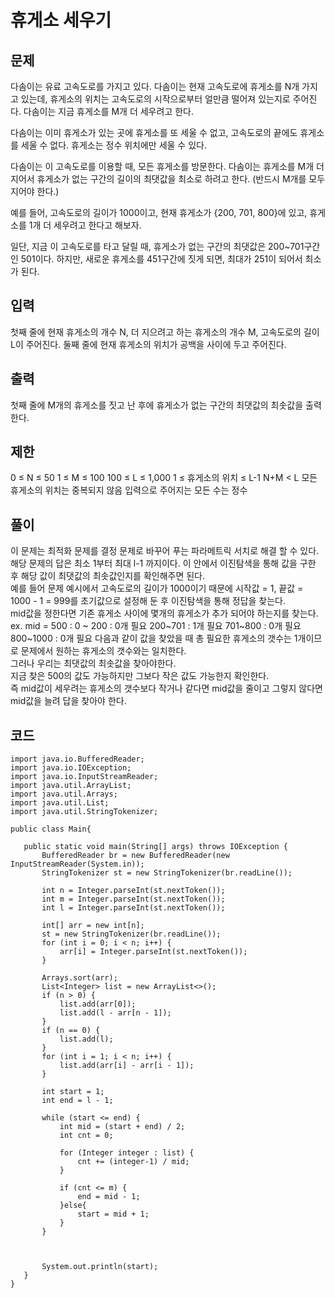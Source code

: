# 휴게소 세우기 
 
## 문제
다솜이는 유료 고속도로를 가지고 있다. 다솜이는 현재 고속도로에 휴게소를 N개 가지고 있는데, 휴게소의 위치는 고속도로의 시작으로부터 얼만큼 떨어져 있는지로 주어진다. 다솜이는 지금 휴게소를 M개 더 세우려고 한다.

다솜이는 이미 휴게소가 있는 곳에 휴게소를 또 세울 수 없고, 고속도로의 끝에도 휴게소를 세울 수 없다. 휴게소는 정수 위치에만 세울 수 있다.

다솜이는 이 고속도로를 이용할 때, 모든 휴게소를 방문한다. 다솜이는 휴게소를 M개 더 지어서 휴게소가 없는 구간의 길이의 최댓값을 최소로 하려고 한다. (반드시 M개를 모두 지어야 한다.)

예를 들어, 고속도로의 길이가 1000이고, 현재 휴게소가 {200, 701, 800}에 있고, 휴게소를 1개 더 세우려고 한다고 해보자.

일단, 지금 이 고속도로를 타고 달릴 때, 휴게소가 없는 구간의 최댓값은 200~701구간인 501이다. 하지만, 새로운 휴게소를 451구간에 짓게 되면, 최대가 251이 되어서 최소가 된다.

## 입력
첫째 줄에 현재 휴게소의 개수 N, 더 지으려고 하는 휴게소의 개수 M, 고속도로의 길이 L이 주어진다. 둘째 줄에 현재 휴게소의 위치가 공백을 사이에 두고 주어진다.

## 출력
첫째 줄에 M개의 휴게소를 짓고 난 후에 휴게소가 없는 구간의 최댓값의 최솟값을 출력한다.

## 제한
0 ≤ N ≤ 50
1 ≤ M ≤ 100
100 ≤ L ≤ 1,000
1 ≤ 휴게소의 위치 ≤ L-1
N+M < L
모든 휴게소의 위치는 중복되지 않음
입력으로 주어지는 모든 수는 정수

## 풀이
이 문제는 최적화 문제를 결정 문제로 바꾸어 푸는 파라메트릭 서치로 해결 할 수 있다.  
해당 문제의 답은 최소 1부터 최대 l-1 까지이다. 이 안에서 이진탐색을 통해 값을 구한 후 해당 값이 최댓값의 최솟값인지를 확인해주면 된다.  
예를 들어 문제 예시에서 고속도로의 길이가 1000이기 때문에 시작값 = 1, 끝값 = 1000 - 1 = 999를 초기값으로 설정해 둔 후 이진탐색을 통해 정답을 찾는다.  
mid값을 정한다면 기존 휴게소 사이에 몇개의 휴게소가 추가 되어야 하는지를 찾는다.  
ex. mid = 500 : 
            0 ~ 200 : 0개 필요
            200~701 : 1개 필요
            701~800 : 0개 필요
            800~1000 : 0개 필요
 다음과 같이 값을 찾았을 때 총  필요한 휴게소의 갯수는 1개이므로 문제에서 원하는 휴게소의 갯수와는 일치한다.  
 그러나 우리는 최댓값의 최솟값을 찾아야한다.  
 지금 찾은 500의 값도 가능하지만 그보다 작은 값도 가능한지 확인한다.  
 즉 mid값이 세우려는 휴게소의 갯수보다 작거나 같다면 mid값을 줄이고
 그렇지 않다면 mid값을 늘려 답을 찾아야 한다.  
 
 ## 코드
 ```
 import java.io.BufferedReader;
import java.io.IOException;
import java.io.InputStreamReader;
import java.util.ArrayList;
import java.util.Arrays;
import java.util.List;
import java.util.StringTokenizer;

public class Main{

    public static void main(String[] args) throws IOException {
        BufferedReader br = new BufferedReader(new InputStreamReader(System.in));
        StringTokenizer st = new StringTokenizer(br.readLine());

        int n = Integer.parseInt(st.nextToken());
        int m = Integer.parseInt(st.nextToken());
        int l = Integer.parseInt(st.nextToken());

        int[] arr = new int[n];
        st = new StringTokenizer(br.readLine());
        for (int i = 0; i < n; i++) {
            arr[i] = Integer.parseInt(st.nextToken());
        }

        Arrays.sort(arr);
        List<Integer> list = new ArrayList<>();
        if (n > 0) {
            list.add(arr[0]);
            list.add(l - arr[n - 1]);
        }
        if (n == 0) {
            list.add(l);
        }
        for (int i = 1; i < n; i++) {
            list.add(arr[i] - arr[i - 1]);
        }

        int start = 1;
        int end = l - 1;

        while (start <= end) {
            int mid = (start + end) / 2;
            int cnt = 0;

            for (Integer integer : list) {
                cnt += (integer-1) / mid;
            }

            if (cnt <= m) {
                end = mid - 1;
            }else{
                start = mid + 1;
            }
        }



        System.out.println(start);
    }
}
 ```

 
